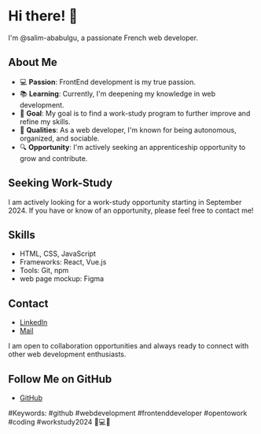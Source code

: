 # Hi there! 👋

I'm @salim-ababulgu, a passionate French web developer.

## About Me

- 💻 **Passion**: FrontEnd development is my true passion.
- 📚 **Learning**: Currently, I'm deepening my knowledge in web development.
- 🎯 **Goal**: My goal is to find a work-study program to further improve and refine my skills.
- 🌟 **Qualities**: As a web developer, I'm known for being autonomous, organized, and sociable.
- 🔍 **Opportunity**: I'm actively seeking an apprenticeship opportunity to grow and contribute.

## Seeking Work-Study

I am actively looking for a work-study opportunity starting in September 2024. If you have or know of an opportunity, please feel free to contact me!

## Skills

- HTML, CSS, JavaScript
- Frameworks: React, Vue.js
- Tools: Git, npm
- web page mockup: Figma

## Contact

- [LinkedIn](https://www.linkedin.com/in/salim-ababulgu/)
- [Mail](https://mail.google.com/mail/u/0/#inbox)

I am open to collaboration opportunities and always ready to connect with other web development enthusiasts.

## Follow Me on GitHub

- [GitHub](https://github.com/salim-ababulgu)

#Keywords: #github #webdevelopment #frontenddeveloper #opentowork #coding #workstudy2024 🚀💻🌐
